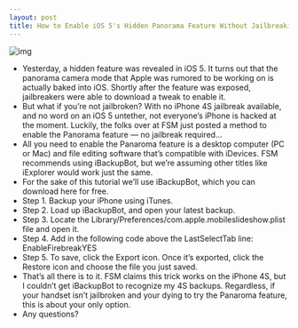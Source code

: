 ```yaml
---
layout: post
title: How to Enable iOS 5's Hidden Panorama Feature Without Jailbreaking
---
```

![img](http://media.idownloadblog.com/wp-content/uploads/2011/11/panorama1-e1320798616296.png)
* Yesterday, a hidden feature was revealed in iOS 5. It turns out that the panorama camera mode that Apple was rumored to be working on is actually baked into iOS. Shortly after the feature was exposed, jailbreakers were able to download a tweak to enable it.
* But what if you’re not jailbroken? With no iPhone 4S jailbreak available, and no word on an iOS 5 untether, not everyone’s iPhone is hacked at the moment. Luckily, the folks over at FSM just posted a method to enable the Panorama feature — no jailbreak required…
* All you need to enable the Panaroma feature is a desktop computer (PC or Mac) and file editing software that’s compatible with iDevices. FSM recommends using iBackupBot, but we’re assuming other titles like iExplorer would work just the same.
* For the sake of this tutorial we’ll use iBackupBot, which you can download here for free.
* Step 1. Backup your iPhone using iTunes.
* Step 2. Load up iBackupBot, and open your latest backup.
* Step 3. Locate the Library/Preferences/com.apple.mobileslideshow.plist file and open it.
* Step 4. Add in the following code above the <key>LastSelectTab</key> line: <key>EnableFirebreak</key><string>YES</string>
* Step 5. To save, click the Export icon. Once it’s exported, click the Restore icon and choose the file you just saved.
* That’s all there is to it. FSM claims this trick works on the iPhone 4S, but I couldn’t get iBackupBot to recognize my 4S backups. Regardless, if your handset isn’t jailbroken and your dying to try the Panaroma feature, this is about your only option.
* Any questions?

